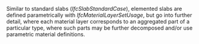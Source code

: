 Similar to standard slabs (_IfcSlabStandardCase_), elemented slabs are defined parametrically with _IfcMaterialLayerSetUsage_, but go into further detail, where each material layer corresponds to an aggregated part of a particular type, where such parts may be further decomposed and/or use parametric material definitions.